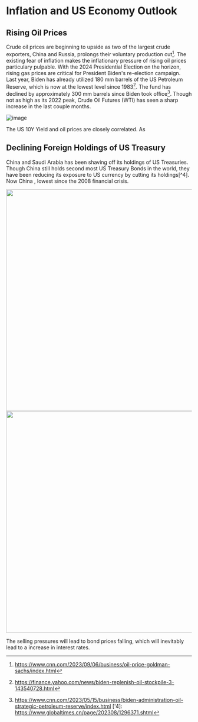 # Inflation and US Economy Outlook
## Rising Oil Prices
Crude oil prices are beginning to upside as two of the largest crude exporters, China and Russia, prolongs their voluntary production cut[^1]. The existing fear of inflation makes the inflationary pressure of rising oil prices particulary pulpable. With the 2024 Presidential Election on the horizon, rising gas prices are critical for President Biden's re-election campaign. Last year, Biden has already utilized 180 mm barrels of the US Petroleum Reserve, which is now at the lowest level since 1983[^2]. The fund has declined by approximately 300 mm barrels since Biden took office[^3]. Though not as high as its 2022 peak, Crude Oil Futures (WTI) has seen a sharp increase in the last couple months.

![image](https://github.com/ki14jaeh/inProgress/assets/144283398/745f5f94-a5ad-4c33-b892-92b2dd2d496d)

The US 10Y Yield and oil prices are closely correlated. As

## Declining Foreign Holdings of US Treasury
China and Saudi Arabia has been shaving off its holdings of US Treasuries. Though China still holds second most US Treasury Bonds in the world, they have been reducing its exposure to US currency by cutting its holdings[^4]. Now China , lowest since the 2008 financial crisis.

<img src="https://github.com/ki14jaeh/inProgress/assets/144283398/a34fa5b0-7001-4a8b-a3e0-26320bc24176)" width="600" />

<img src="https://github.com/ki14jaeh/inProgress/assets/144283398/e8b5c733-b1c4-4f22-a8af-0b50e7b74b5e)" width="600" />

The selling pressures will lead to bond prices falling, which will inevitably lead to a increase in interest rates.

[^1]: https://www.cnn.com/2023/09/06/business/oil-price-goldman-sachs/index.html
[^2]: https://finance.yahoo.com/news/biden-replenish-oil-stockpile-3-143540728.html
[^3]: https://www.cnn.com/2023/05/15/business/biden-administration-oil-strategic-petroleum-reserve/index.html
['4]: https://www.globaltimes.cn/page/202308/1296371.shtml
